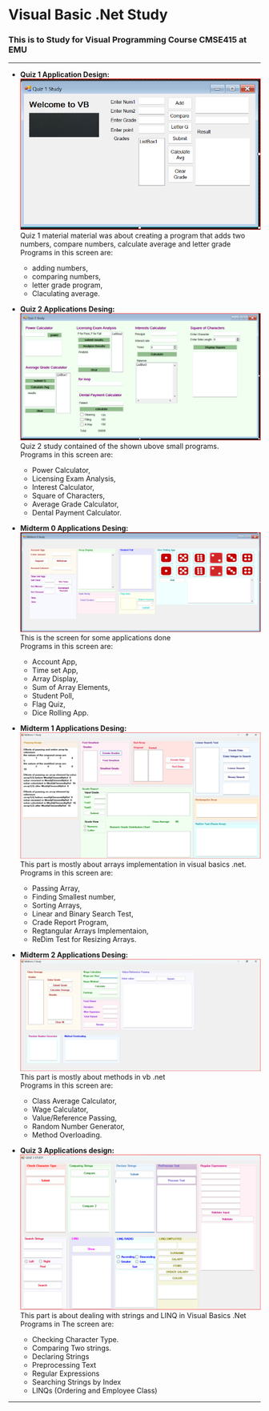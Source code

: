 # Visual Basic .Net Study
### This is to Study for Visual Programming Course CMSE415 at EMU <br> 
---

- **Quiz 1 Application Design:** <br>
![Quiz 1 Applications](https://github.com/alshubati99/Visual-Basic-.Net-Study/blob/main/Quiz1.png) <br>
Quiz 1 material material was about creating a program that adds two numbers, compare numbers, calculate average and letter grade <br>
Programs in this screen are:
  - adding numbers,
  - comparing numbers,
  - letter grade program,
  - Claculating average.
    

- **Quiz 2 Applications Desing:** <br>
![Quiz 2 Applications](https://github.com/alshubati99/Visual-Basic-.Net-Study/blob/main/Quiz2.png) <br>
Quiz 2 study contained of the shown ubove small programs. <br>
Programs in this screen are:
  - Power Calculator,
  - Licensing Exam Analysis,
  - Interest Calculator,
  - Square of Characters,
  - Average Grade Calculator,
  - Dental Payment Calculator.

  
- **Midterm 0 Applications Desing:** <br>
![Midterm 0 Applications](https://github.com/alshubati99/Visual-Basic-.Net-Study/blob/main/Midterm0.png) <br>
This is the screen for some applications done <br>
Programs in this screen are:
  - Account App,
  - Time set App,
  - Array Display,
  - Sum of Array Elements,
  - Student Poll,
  - Flag Quiz,
  - Dice Rolling App.

  
- **Midterm 1 Applications Desing:** <br>
![Medterm 1 Applications](https://github.com/alshubati99/Visual-Basic-.Net-Study/blob/main/Midterm1.png) <br>
This part is mostly about arrays implementation in visual basics .net. <br>
Programs in this screen are:
  - Passing Array,
  - Finding Smallest number,
  - Sorting Arrays,
  - Linear and Binary Search Test,
  - Crade Report Program,
  - Regtangular Arrays Implementaion,
  - ReDim Test for Resizing Arrays.

  
- **Midterm 2 Applications Desing:** <br>
![Midterm 2 Applications](https://github.com/alshubati99/Visual-Basic-.Net-Study/blob/main/Midterm2.png) <br>
This part is mostly about methods in vb .net <br> 
Programs in this screen are:
  - Class Average Calculator,
  - Wage Calculator,
  - Value/Reference Passing,
  - Random Number Generator,
  - Method Overloading.
 
- **Quiz 3 Applications design:** <br>
![Quiz 3 Applications](https://github.com/alshubati99/Visual-Basic-.Net-Study/blob/main/Quiz3.png) <br>
This part is about dealing with strings and LINQ in Visual Basics .Net <br>
Programs in The screen are:
  - Checking Character Type.
  - Comparing Two strings.
  - Declaring Strings
  - Preprocessing Text
  - Regular Expressions
  - Searching Strings by Index
  - LINQs (Ordering and Employee Class)

    
---
